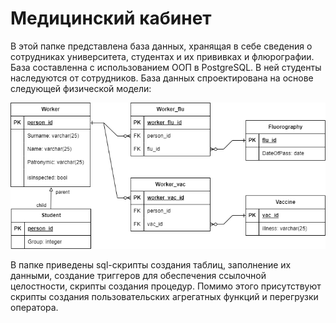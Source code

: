 #  Медицинский кабинет
В этой папке представлена база данных, хранящая в себе сведения о сотрудниках университета, студентах и их прививках и флюрографии. База составленна с использованием ООП в PostgreSQL. В ней студенты наследуются от сотрудников.
База данных спроектирована на основе следующей физической модели:

![Fiz-model](/SQL/Medicine/fiz_model.png)

В папке приведены sql-скрипты создания таблиц, заполнение их данными, создание триггеров для обеспечения ссылочной целостности, скрипты создания процедур. Помимо этого присутствуют скрипты создания пользовательских агрегатных функций и перегрузки оператора.
